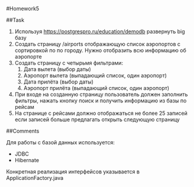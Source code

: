#Homework5

##Task
1.	Используя https://postgrespro.ru/education/demodb развернуть big базу
2.	Создать страницу /airports отображающую список аэропортов с сортировкой по по городу.
      Нужно отобразить всю информацию об аэропорте
3.	Создать страницу с четырьмя фильтрами:
      1.	Дата вылета (выбор даты)
      2.	Аэропорт вылета (выпадающий список, один аэропорт)
      3.	Дата прилёта (выбор даты)
      4.	Аэропорт прилёта (выпадающий список, один аэропорт)
4.	При входе на созданную страницу пользователь должен заполнить фильтры,
      нажать кнопку поиск и получить информацию из базы по рейсам
5.	На странице с рейсами должно отображаться не более 25 записей если записей больше
      предлагать открыть следующую страницу

##Comments

Для работы с базой данных используется:
- JDBC 
- Hibernate

Конкретная реализация интерфейсов указывается в ApplicationFactory.java